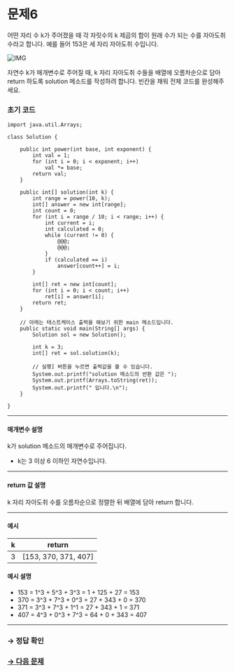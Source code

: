 # 문제6

어떤 자리 수 k가 주어졌을 때 각 자릿수의 k 제곱의 합이 원래 수가 되는 수를 자아도취 수라고 합니다. 예를 들어 153은 세 자리 자아도취 수입니다.

![IMG](http://res.cloudinary.com/drsnvubas/image/upload/c_scale,w_400/v1518153392/narci_qsawna.png)

자연수 k가 매개변수로 주어질 때, k 자리 자아도취 수들을 배열에 오름차순으로 담아 return 하도록 solution 메소드를 작성하려 합니다. 빈칸을 채워 전체 코드를 완성해주세요.

### 초기 코드

```
import java.util.Arrays;

class Solution {

    public int power(int base, int exponent) {
        int val = 1;
        for (int i = 0; i < exponent; i++) 
            val *= base;
        return val;
    }
    
    public int[] solution(int k) {
        int range = power(10, k);
        int[] answer = new int[range];
        int count = 0;
        for (int i = range / 10; i < range; i++) {
            int current = i;
            int calculated = 0;
            while (current != 0) {
                @@@;
                @@@;
            }
            if (calculated == i)
                answer[count++] = i;
        }

        int[] ret = new int[count];
        for (int i = 0; i < count; i++)
            ret[i] = answer[i];
        return ret;
    }

    // 아래는 테스트케이스 출력을 해보기 위한 main 메소드입니다.
    public static void main(String[] args) {
        Solution sol = new Solution();
        
        int k = 3;
        int[] ret = sol.solution(k);

        // 실행] 버튼을 누르면 출력값을 볼 수 있습니다.
        System.out.printf("solution 메소드의 반환 값은 ");
        System.out.printf(Arrays.toString(ret));
        System.out.printf(" 입니다.\n");
    }   
    
}
```

---

#### 매개변수 설명
k가 solution 메소드의 매개변수로 주어집니다.

* k는 3 이상 6 이하인 자연수입니다.

---

#### return 값 설명

k 자리 자아도취 수를 오름차순으로 정렬한 뒤 배열에 담아 return 합니다.

---

#### 예시

| k | return               |
|---|----------------------|
| 3 | [153, 370, 371, 407] |

#### 예시 설명

* 153 = 1^3 + 5^3 + 3^3 = 1 + 125 + 27 = 153
* 370 = 3^3 + 7^3 + 0^3 = 27 + 343 + 0 = 370
* 371 = 3^3 + 7^3 + 1^1 = 27 + 343 + 1 = 371
* 407 = 4^3 + 0^3 + 7^3 = 64 + 0 + 343 = 407

---

### → 정답 확인

### [→ 다음 문제](../no_07/ "COS Pro 1급 Java 4차 7번 문제")
